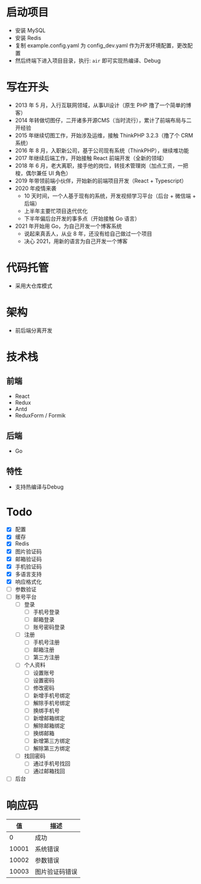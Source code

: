 # 启动项目
- 安装 MySQL
- 安装 Redis
- 复制 example.config.yaml 为 config_dev.yaml 作为开发环境配置，更改配置
- 然后终端下进入项目目录，执行: `air` 即可实现热编译、Debug

# 写在开头
- 2013 年 5 月，入行互联网领域，从事UI设计（原生 PHP 撸了一个简单的博客）
- 2014 年转做切图仔，二开诸多开源CMS（当时流行），累计了前端布局与二开经验
- 2015 年继续切图工作，开始涉及运维，接触 ThinkPHP 3.2.3（撸了个 CRM 系统）
- 2016 年 8 月，入职新公司，基于公司现有系统（ThinkPHP），继续堆功能
- 2017 年继续后端工作，开始接触 React 前端开发（全新的领域）
- 2018 年 6 月，老大离职，接手他的岗位，转技术管理岗（加点工资，一把梭，偶尔兼任 UI 角色）
- 2019 年带领前端小伙伴，开始新的前端项目开发（React + Typescript）
- 2020 年疫情来袭
  - 10 天时间，一个人基于现有的系统，开发视频学习平台（后台 + 微信端 + 后端）
  - 上半年主要忙项目迭代优化
  - 下半年偏后台开发的事多点（开始接触 Go 语言）
- 2021 年开始用 Go，为自己开发一个博客系统
  - 说起来真丢人，从业 8 年，还没有给自己做过一个项目
  - 决心 2021，用新的语言为自己开发一个博客

# 代码托管
- 采用大仓库模式

# 架构
- 前后端分离开发

# 技术栈
## 前端
- React
- Redux
- Antd
- ReduxForm / Formik

## 后端
- Go

## 特性
- 支持热编译与Debug

# Todo
- [x] 配置
- [x] 缓存
- [x] Redis
- [x] 图片验证码
- [x] 邮箱验证码
- [x] 手机验证码
- [x] 多语言支持
- [x] 响应格式化
- [ ] 参数验证
- [ ] 账号平台
  - [ ] 登录
    - [ ] 手机号登录
    - [ ] 邮箱登录
    - [ ] 账号密码登录
  - [ ] 注册
    - [ ] 手机号注册
    - [ ] 邮箱注册
    - [ ] 第三方注册
  - [ ] 个人资料
    - [ ] 设置账号
    - [ ] 设置密码
    - [ ] 修改密码
    - [ ] 新增手机号绑定
    - [ ] 解除手机号绑定
    - [ ] 换绑手机号
    - [ ] 新增邮箱绑定
    - [ ] 解除邮箱绑定
    - [ ] 换绑邮箱
    - [ ] 新增第三方绑定
    - [ ] 解除第三方绑定
  - [ ] 找回密码
    - [ ] 通过手机号找回
    - [ ] 通过邮箱找回
- [ ] 后台

# 响应码

值 | 描述
---|---
0 | 成功
10001 | 系统错误
10002 | 参数错误
10003 | 图片验证码错误